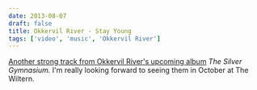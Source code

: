 ```yaml
---
date: 2013-08-07
draft: false
title: Okkervil River - Stay Young
tags: ['video', 'music', 'Okkervil River']
---
```


[Another strong track from Okkervil River's upcoming album](http://www.esquire.com/blogs/culture/okkervil-river-stay-young) _The Silver Gymnasium._ I'm really looking forward to seeing them in October at The Wiltern.<!-- excerpt -->
